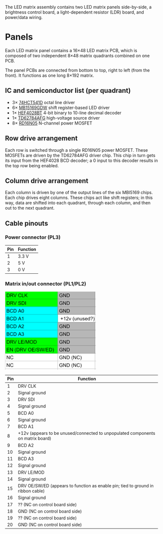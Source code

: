 The LED matrix assembly contains two LED matrix panels side-by-side,
a brightness control board, a light-dependent resistor (LDR) board,
and power/data wiring.

# Panels
Each LED matrix panel contains a 16×48 LED matrix PCB, which is composed of two independent
8×48 matrix quadrants combined on one PCB.

The panel PCBs are connected from bottom to top, right to left (from the front). It functions as one long 8×192 matrix.

## IC and semiconductor list (per quadrant)
- 3× [74HCT541D](https://assets.nexperia.com/documents/data-sheet/74HC_HCT541.pdf)
octal line driver
- 6× [MB15169GDW](https://www.neumueller.com/datenblatt/macroblock/MBI5169%20Datenblatt%20-%20Datasheet.pdf)
shift register-based LED driver
- 1× [HEF4028BT](https://assets.nexperia.com/documents/data-sheet/HEF4028B.pdf)
4-bit binary to 10-line decimal decoder
- 1× [TD62784AFG](https://docs.rs-online.com/bc35/0900766b80811071.pdf)
high-voltage source driver
- 8× [RD16N05](https://www.mouser.com/datasheet/2/149/RFD16N05SM-98571.pdf)
N-channel power MOSFET

## Row drive arrangement
Each row is switched through a single RD16N05 power MOSFET.
These MOSFETs are driven by the TD62784AFG driver chip.
This chip in turn gets its input from the HEF4028 BCD decoder;
a 0 input to this decoder results in the top row being enabled.

## Column drive arrangement
Each column is driven by one of the output lines of the six MBI5169 chips.
Each chip drives eight columns.
These chips act like shift registers; in this way, data are shifted into each
quadrant, through each column, and then out to the next quadrant.

## Cable pinouts
### Power connector (PL3)
| Pin | Function |
|-----|----------|
| 1   | 3.3 V    |
| 2   | 5 V      |
| 3   | 0 V      |
### Matrix in/out connector (PL1/PL2)

<img src="assets/matrix-pinout.png" alt="matrix connector pinout" width="300" />

| Pin | Function |
|-----|----------|
| 1   | DRV CLK |
| 2   |Signal ground |
| 3   | DRV SDI |
| 4   |Signal ground |
| 5   | BCD A0 |
| 6   |Signal ground |
| 7   | BCD A1 |
| 8   | +12v (appears to be unused/connected to unpopulated components on matrix board) |
| 9   | BCD A2 |
| 10  | Signal ground |
| 11  | BCD A3 |
| 12  | Signal ground |
| 13  | DRV LE/MOD |
| 14  | Signal ground |
| 15  | DRV OE/SW/ED (appears to function as enable pin; tied to ground in ribbon cable) |
| 16  | Signal ground |
| 17  | ?? (NC on control board side) |
| 18  | GND (NC on control board side) |
| 19  | ?? (NC on control board side) |
| 20  | GND (NC on control board side) |
